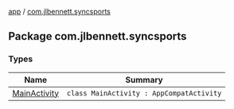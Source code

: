 [app](../index.md) / [com.jlbennett.syncsports](./index.md)

## Package com.jlbennett.syncsports

### Types

| Name | Summary |
|---|---|
| [MainActivity](-main-activity/index.md) | `class MainActivity : AppCompatActivity` |
